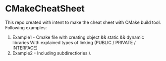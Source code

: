 # CMakeCheatSheet


This repo created with intent to make the cheat sheet with CMake build tool.
Following examples:

1) Example1 - Cmake file with creating object && static && dynamic libraries
With explained types of linking (PUBLIC / PRIVATE / INTERFACE)
2) Example2 - Including subdirectiories /.

